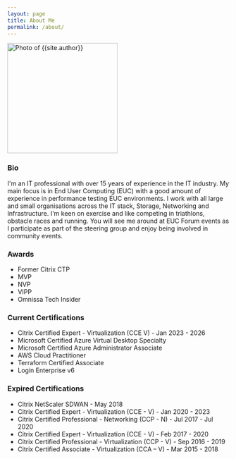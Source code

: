 ```yaml
---
layout: page
title: About Me
permalink: /about/
---
```


<img src="{{{site.url}}/assets/Leee.jpg" width="250px" height="250px" alt="Photo of {{site.author}}"/>

### Bio

I'm an IT professional with over 15 years of experience in the IT industry. My main focus is in End User Computing (EUC) with a good amount of experience in performance testing EUC environments. I work with all large and small organisations across the IT stack, Storage, Networking and Infrastructure. I'm keen on exercise and like competing in triathlons, obstacle races and running. You will see me around at EUC Forum events as I participate as part of the steering group and enjoy being involved in community events.

### Awards

* Former Citrix CTP
* MVP 
* NVP
* VIPP
* Omnissa Tech Insider

### Current Certifications

* Citrix Certified Expert - Virtualization (CCE  V) - Jan 2023 - 2026
* Microsoft Certified Azure Virtual Desktop Specialty 
* Microsoft Certified Azure Administrator Associate
* AWS Cloud Practitioner
* Terraform Certified Associate
* Login Enterprise v6

### Expired Certifications

* Citrix NetScaler SDWAN - May 2018
* Citrix Certified Expert - Virtualization (CCE - V) - Jan 2020 - 2023 
* Citrix Certified Professional - Networking (CCP - N) - Jul 2017 - Jul 2020
* Citrix Certified Expert - Virtualization (CCE - V) - Feb 2017 - 2020
* Citrix Certified Professional - Virtualization (CCP - V) - Sep 2016 - 2019
* Citrix Certified Associate - Virtualization (CCA – V) - Mar 2015 - 2018